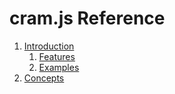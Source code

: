 # cram.js Reference

1. [Introduction](introduction.md)
	1. [Features](introduction.md#features)
	1. [Examples](introduction.md#example-apps)
1. [Concepts](concepts.md)

